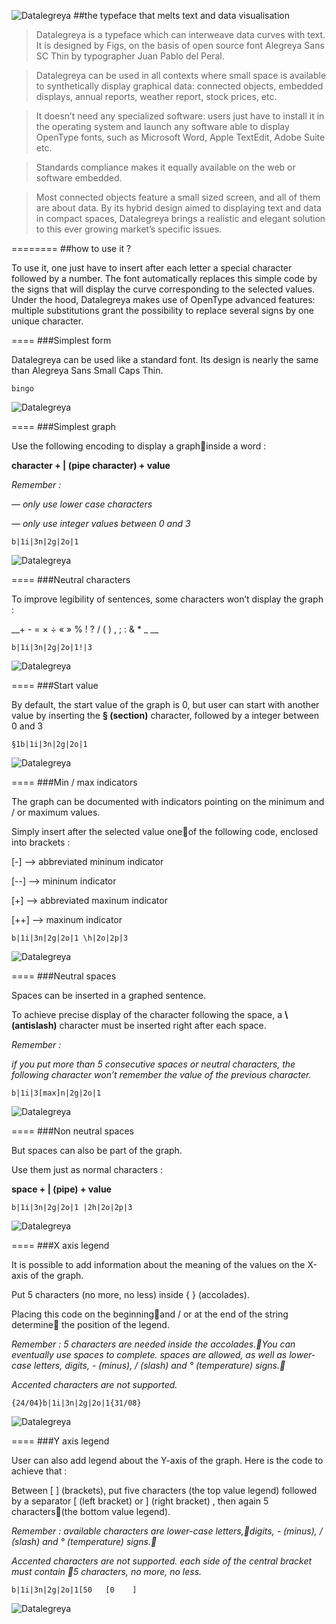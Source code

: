 ![Datalegreya](http://www.figs-lab.com/datalegreya/readme_title.png)
##the typeface that melts text and data visualisation

>Datalegreya is a typeface which can interweave data curves with text. It is designed by Figs, on the basis of open source font Alegreya Sans SC Thin by typographer Juan Pablo del Peral. 

>Datalegreya can be used in all contexts where small space is available to synthetically display graphical data: connected objects, embedded displays, annual reports, weather report, stock prices, etc.
>It doesn’t need any specialized software: users just have to install it in the operating system and launch any software able to display OpenType fonts, such as Microsoft Word, Apple TextEdit, Adobe Suite etc. 
>Standards compliance makes it equally available on the web or software embedded.>Most connected objects feature a small sized screen, and all of them are about data. By its hybrid design aimedto displaying text and data in compact spaces, Datalegreya brings a realistic and elegant solution to this ever growing market’s specific issues.

========
##how to use it ?
To use it, one just have to insert after each letter a special character followed by a number. The font automatically replaces this simple code by the signs that will display the curve corresponding to the selected values.Under the hood, Datalegreya makes use of OpenType advanced features: multiple substitutions grant the possibility to replace several signs by one unique character.

====###Simplest form
Datalegreya can be used like a standard font. Its design is  nearly the same than Alegreya Sans Small Caps Thin.
	bingo
![Datalegreya](http://www.figs-lab.com/datalegreya/readme-12.png)
====###Simplest graph
Use the following encoding to display a graphinside a word : __character  +  | (pipe character)  +  value__*Remember :*
*— only use lower case characters*
*— only use integer values between 0 and 3*
	b|1i|3n|2g|2o|1
![Datalegreya](http://www.figs-lab.com/datalegreya/readme-13.png)

====###Neutral characters
To improve legibility of sentences, some characters won’t display the graph : __+ - = × ÷ «   » % ! ? / (   ) , ; : & * _ __
	b|1i|3n|2g|2o|1!|3
![Datalegreya](http://www.figs-lab.com/datalegreya/readme-14.png)

====###Start value
By default, the start value of the graph is 0, but user can start with another value by inserting the __§ (section)__ character, followed by a integer between 0 and 3
	§1b|1i|3n|2g|2o|1
![Datalegreya](http://www.figs-lab.com/datalegreya/readme-15.png)


====###Min / max indicators
The graph can be documented with indicators pointing on the minimum and / or maximum values.
Simply insert after the selected value oneof the following code, enclosed into brackets :
[-] --> abbreviated mininum indicator
[--] --> mininum indicator
[+] --> abbreviated maxinum indicator
[++] --> maxinum indicator
	b|1i|3n|2g|2o|1 \h|2o|2p|3
![Datalegreya](http://www.figs-lab.com/datalegreya/readme-16.png)


====###Neutral spaces
Spaces can be inserted in a graphed sentence.
To achieve precise display of the character following the space, a __\ (antislash)__ character must be inserted right after each space.
*Remember :* 
*if you put more than 5 consecutive spaces or neutral characters, the following character won’t remember the value of the previous character.*
	b|1i|3[max]n|2g|2o|1
![Datalegreya](http://www.figs-lab.com/datalegreya/readme-17.png)
====###Non neutral spaces
But spaces can also be part of the graph. 
Use them just as normal characters :
__space + | (pipe) + value__
	b|1i|3n|2g|2o|1 |2h|2o|2p|3
![Datalegreya](http://www.figs-lab.com/datalegreya/readme-18.png)
====###X axis legend
It is possible to add information about the meaning of the values on the X-axis of the graph.
Put 5 characters (no more, no less) inside { } (accolades). 
Placing this code on the beginningand / or at the end  of the string determine the position of the legend.
*Remember :**5 characters are needed inside the accolades.You can eventually use spaces to complete.**spaces are allowed, as well as lower-case letters, digits, - (minus), / (slash) and ° (temperature) signs.*
*Accented characters are not supported.*	{24/04}b|1i|3n|2g|2o|1{31/08}
![Datalegreya](http://www.figs-lab.com/datalegreya/readme-19.png)
====###Y axis legend
User can also add legend about the Y-axis of the graph. Here is the code to achieve that :
Between [ ] (brackets), put five characters (the top value legend) followed by a separator [ (left bracket) or ] (right bracket) , then again 5 characters(the bottom value legend). 
*Remember :**available characters are lower-case letters,digits, - (minus), / (slash) and ° (temperature) signs.*
*Accented characters are not supported.**each side of the central bracket must contain 5 characters, no more, no less.*	b|1i|3n|2g|2o|1[50   [0    ]
![Datalegreya](http://www.figs-lab.com/datalegreya/readme-20.png)